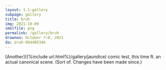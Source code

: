```yaml
---
layout: 1.1-gallery
subpage: gallery
title: bruh
img: 2021-10-09
smolfile: png
permalink: /gallery/bruh
drawnon: October 7–9, 2021
da: bruh-894405346
---
```

[Another]({%include url.html%}/gallery/jaundice) comic test, this time ft. an actual canonical scene. (Sort of. Changes have been made since.)